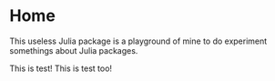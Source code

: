 # Home

This useless Julia package is a playground of mine to do experiment somethings about Julia packages.

This is test! This is test too!
